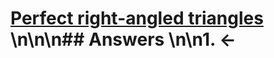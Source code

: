 # [Perfect right-angled triangles](https://projecteuler.net/problem=218) \n\n\n## Answers \n\n1. &larr;

